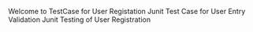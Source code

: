  Welcome to TestCase for User Registation 
 Junit Test Case for User Entry Validation
 Junit Testing of User Registration 
